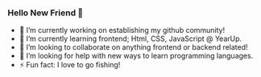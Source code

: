 ### Hello New Friend 👋

- 🔭 I’m currently working on establishing my github community!
- 🌱 I’m currently learning frontend; Html, CSS, JavaScript @ YearUp.
- 👯 I’m looking to collaborate on anything frontend or backend related!
- 🤔 I’m looking for help with new ways to learn programming languages.
- ⚡ Fun fact: I love to go fishing!

